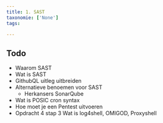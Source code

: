 ```yaml
---
title: 1. SAST
taxonomie: ['None']
tags:

---
```



## Todo
- Waarom SAST 
- Wat is SAST
- GithubQL uitleg uitbreiden
- Alternatieve benoemen voor SAST 
	- Herkansers SonarQube
- Wat is POSIC cron syntax
- Hoe moet je een Pentest uitvoeren
- Opdracht 4 stap 3 Wat is log4shell, OMIGOD, Proxyshell